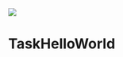 <a href = "https://travis-ci.org/SpyyderGit/TaskHelloWorld/jobs/265307486">
<img src = "https://travis-ci.org/SpyyderGit/TaskHelloWorld.svg?branch=master"/>
</a>
<p>
<h1>TaskHelloWorld</h1>
</p>
